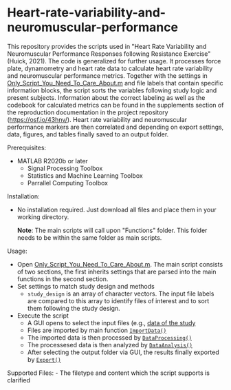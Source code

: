 # Heart-rate-variability-and-neuromuscular-performance

This repository provides the scripts used in "Heart Rate Variability and Neuromuscular Performance Responses following Resistance Exercise" (Huick, 2021). The code is generalized for further usage. It processes force plate, dynamometry and heart rate data to calculate heart rate variability and neuromuscular performance metrics. Together with the settings in [Only_Script_You_Need_To_Care_About.m](https://github.com/lepremiere/heart-rate-variability-and-neuromuscular-performance/blob/main/Only_Script_You_Need_To_Care_About.m) and file labels that contain specific information blocks, the script sorts the variables following study logic and present subjects. Information about the correct labeling as well as the codebook for calculated metrics can be found in the supplements section of the reproduction documentation in the project repository (https://osf.io/43hnv/). Heart rate variability and neuromuscular performance markers are then correlated and depending on export settings, data, figures, and tables finally saved to an output folder.

Prerequisites:
-   MATLAB R2020b or later
    -   Signal Processing Toolbox
    -   Statistics and Machine Learning Toolbox
    -   Parrallel Computing Toolbox

Installation:
-   No installation required. Just download all files and place them in your working directory.
    
    **Note**: The main scripts will call upon "Functions" folder. This folder needs to be within the same folder as main scripts.

Usage:
-   Open [Only_Script_You_Need_To_Care_About.m](https://github.com/lepremiere/heart-rate-variability-and-neuromuscular-performance/blob/main/Only_Script_You_Need_To_Care_About.m). The main script consists of two sections, the first inherits settings that are parsed into the main functions in the second section.
-   Set settings to match study design and methods 
    - `study_design` is an array of character vectors. The input file labels are compared to this array to identify files of interest and to sort them following the study design.     
-   Execute the script
    - A GUI opens to select the input files (e.g., [data of the study]()
    - Files are imported by main function [`ImportData()`](https://github.com/lepremiere/heart-rate-variability-and-neuromuscular-performance/blob/main/Functions/ImportData.m)
    - The imported data is then processed by [`DataProcessing()`](https://github.com/lepremiere/heart-rate-variability-and-neuromuscular-performance/blob/main/Functions/DataProcessing.m)
    - The processesed data is then analyzed by [`DataAnalysis()`](https://github.com/lepremiere/heart-rate-variability-and-neuromuscular-performance/blob/main/Functions/DataAnalysis.m)
    - After selecting the output folder via GUI, the results finally exported by [`Export()`](https://github.com/lepremiere/heart-rate-variability-and-neuromuscular-performance/blob/main/Functions/Export.m)

Supported Files:
    - The filetype and content which the script supports is clarified
